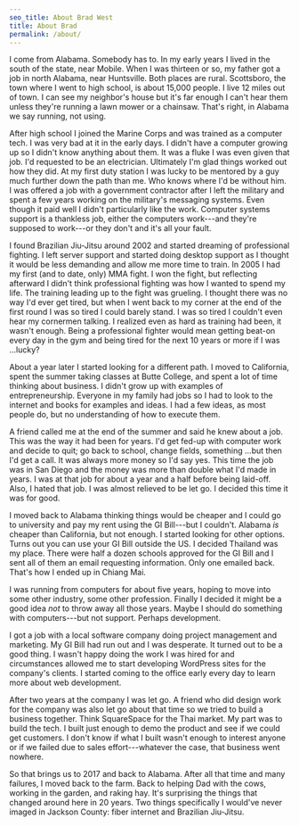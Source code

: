 ```yaml
---
seo_title: About Brad West
title: About Brad
permalink: /about/
---
```


I come from Alabama. Somebody has to. In my early years I lived in the south of the state, near Mobile. When I was thirteen or so, my father got a job in north Alabama, near Huntsville. Both places are rural. Scottsboro, the town where I went to high school, is about 15,000 people. I live 12 miles out of town. I can see my neighbor's house but it's far enough I can't hear them unless they're running a lawn mower or a chainsaw. That's right, in Alabama we say running, not using.

After high school I joined the Marine Corps and was trained as a computer tech. I was very bad at it in the early days. I didn't have a computer growing up so I didn't know anything about them. It was a fluke I was even given that job. I'd requested to be an electrician. Ultimately I'm glad things worked out how they did. At my first duty station I was lucky to be mentored by a guy much further down the path than me. Who knows where I'd be without him. I was offered a job with a government contractor after I left the military and spent a few years working on the military's messaging systems. Even though it paid well I didn't particularly like the work. Computer systems support is a thankless job, either the computers work---and they're supposed to work---or they don't and it's all your fault.

I found Brazilian Jiu-Jitsu around 2002 and started dreaming of professional fighting. I left server support and started doing desktop support as I thought it would be less demanding and allow me more time to train. In 2005 I had my first (and to date, only) MMA fight. I won the fight, but reflecting afterward I didn't think professional fighting was how I wanted to spend my life. The training leading up to the fight was grueling. I thought there was no way I'd ever get tired, but when I went back to my corner at the end of the first round I was so tired I could barely stand. I was so tired I couldn't even hear my cornermen talking. I realized even as hard as training had been, it wasn't enough. Being a professional fighter would mean getting beat-on every day in the gym and being tired for the next 10 years or more if I was ...lucky?

About a year later I started looking for a different path. I moved to California, spent the summer taking classes at Butte College, and spent a lot of time thinking about business. I didn't grow up with examples of entrepreneurship. Everyone in my family had jobs so I had to look to the internet and books for examples and ideas. I had a few ideas, as most people do, but no understanding of how to execute them.

A friend called me at the end of the summer and said he knew about a job. This was the way it had been for years. I'd get fed-up with computer work and decide to quit; go back to school, change fields, something ...but then I'd get a call. It was always more money so I'd say yes. This time the job was in San Diego and the money was more than double what I'd made in years. I was at that job for about a year and a half before being laid-off. Also, I hated that job. I was almost relieved to be let go. I decided this time it was for good.

I moved back to Alabama thinking things would be cheaper and I could go to university and pay my rent using the GI Bill---but I couldn't. Alabama *is* cheaper than California, but not enough. I started looking for other options. Turns out you can use your GI Bill outside the US. I decided Thailand was my place. There were half a dozen schools approved for the GI Bill and I sent all of them an email requesting information. Only one emailed back. That's how I ended up in Chiang Mai.

I was running from computers for about five years, hoping to move into some other industry, some other profession. Finally I decided it might be a good idea *not* to throw away all those years. Maybe I should do something with computers---but not support. Perhaps development.

I got a job with a local software company doing project management and marketing. My GI Bill had run out and I was desperate. It turned out to be a good thing. I wasn't happy doing the work I was hired for and circumstances allowed me to start developing WordPress sites for the company's clients. I started coming to the office early every day to learn more about web development.

After two years at the company I was let go. A friend who did design work for the company was also let go about that time so we tried to build a business together. Think SquareSpace for the Thai market. My part was to build the tech. I built just enough to demo the product and see if we could get customers. I don't know if what I built wasn't enough to interest anyone or if we failed due to sales effort---whatever the case, that business went nowhere.

So that brings us to 2017 and back to Alabama. After all that time and many failures, I moved back to the farm. Back to helping Dad with the cows, working in the garden, and raking hay. It's surprising the things that changed around here in 20 years. Two things specifically I would've never imaged in Jackson County: fiber internet and Brazilian Jiu-Jitsu.
